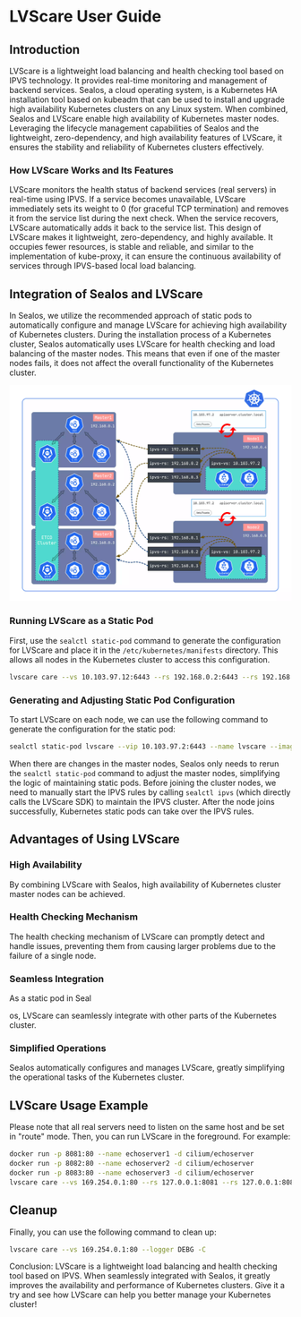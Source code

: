 # LVScare User Guide

## Introduction

LVScare is a lightweight load balancing and health checking tool based on IPVS technology. It provides real-time monitoring and management of backend services. Sealos, a cloud operating system, is a Kubernetes HA installation tool based on kubeadm that can be used to install and upgrade high availability Kubernetes clusters on any Linux system. When combined, Sealos and LVScare enable high availability of Kubernetes master nodes. Leveraging the lifecycle management capabilities of Sealos and the lightweight, zero-dependency, and high availability features of LVScare, it ensures the stability and reliability of Kubernetes clusters effectively.

### How LVScare Works and Its Features

LVScare monitors the health status of backend services (real servers) in real-time using IPVS. If a service becomes unavailable, LVScare immediately sets its weight to 0 (for graceful TCP termination) and removes it from the service list during the next check. When the service recovers, LVScare automatically adds it back to the service list. This design of LVScare makes it lightweight, zero-dependency, and highly available. It occupies fewer resources, is stable and reliable, and similar to the implementation of kube-proxy, it can ensure the continuous availability of services through IPVS-based local load balancing.

## Integration of Sealos and LVScare

In Sealos, we utilize the recommended approach of static pods to automatically configure and manage LVScare for achieving high availability of Kubernetes clusters. During the installation process of a Kubernetes cluster, Sealos automatically uses LVScare for health checking and load balancing of the master nodes. This means that even if one of the master nodes fails, it does not affect the overall functionality of the Kubernetes cluster.

![](./images/01.webp)

### Running LVScare as a Static Pod

First, use the `sealctl static-pod` command to generate the configuration for LVScare and place it in the `/etc/kubernetes/manifests` directory. This allows all nodes in the Kubernetes cluster to access this configuration.

```bash
lvscare care --vs 10.103.97.12:6443 --rs 192.168.0.2:6443 --rs 192.168.0.3:6443 --rs 192.168.0.4:6443 --interval 5 --mode route
```

### Generating and Adjusting Static Pod Configuration

To start LVScare on each node, we can use the following command to generate the configuration for the static pod:

```bash
sealctl static-pod lvscare --vip 10.103.97.2:6443 --name lvscare --image lvscare:latest --masters 192.168.0.2:6443,192.168.0.3:6443 --print
```

When there are changes in the master nodes, Sealos only needs to rerun the `sealctl static-pod` command to adjust the master nodes, simplifying the logic of maintaining static pods. Before joining the cluster nodes, we need to manually start the IPVS rules by calling `sealctl ipvs` (which directly calls the LVScare SDK) to maintain the IPVS cluster. After the node joins successfully, Kubernetes static pods can take over the IPVS rules.

## Advantages of Using LVScare

### High Availability

By combining LVScare with Sealos, high availability of Kubernetes cluster master nodes can be achieved.

### Health Checking Mechanism

The health checking mechanism of LVScare can promptly detect and handle issues, preventing them from causing larger problems due to the failure of a single node.

### Seamless Integration

As a static pod in Seal

os, LVScare can seamlessly integrate with other parts of the Kubernetes cluster.

### Simplified Operations

Sealos automatically configures and manages LVScare, greatly simplifying the operational tasks of the Kubernetes cluster.

## LVScare Usage Example

Please note that all real servers need to listen on the same host and be set in "route" mode. Then, you can run LVScare in the foreground. For example:

```bash
docker run -p 8081:80 --name echoserver1 -d cilium/echoserver
docker run -p 8082:80 --name echoserver2 -d cilium/echoserver
docker run -p 8083:80 --name echoserver3 -d cilium/echoserver
lvscare care --vs 169.254.0.1:80 --rs 127.0.0.1:8081 --rs 127.0.0.1:8082 --rs 127.0.0.1:8083 --logger DEBG --health-schem http --health-path /
```

## Cleanup

Finally, you can use the following command to clean up:

```bash
lvscare care --vs 169.254.0.1:80 --logger DEBG -C
```

Conclusion: LVScare is a lightweight load balancing and health checking tool based on IPVS. When seamlessly integrated with Sealos, it greatly improves the availability and performance of Kubernetes clusters. Give it a try and see how LVScare can help you better manage your Kubernetes cluster!

